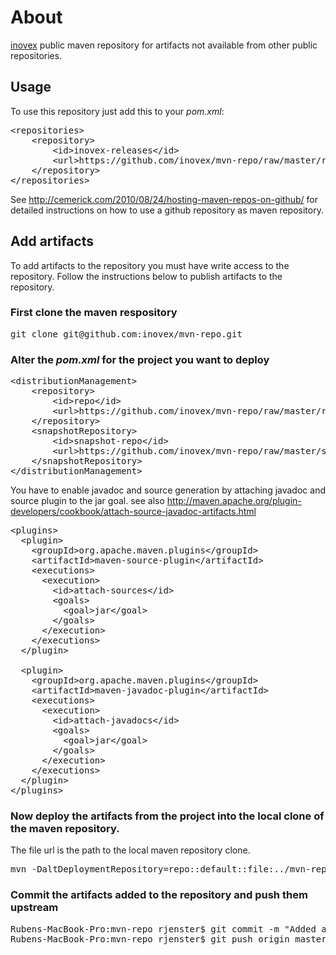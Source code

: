 # About

[inovex](http://www.inovex.de/) public maven repository for artifacts not available from other public repositories.

## Usage

To use this repository just add this to your *pom.xml*:

<pre>
&lt;repositories&gt;
&nbsp;&nbsp;&nbsp;&nbsp;&lt;repository&gt;
&nbsp;&nbsp;&nbsp;&nbsp;&nbsp;&nbsp;&nbsp;&nbsp;&lt;id&gt;inovex-releases&lt;/id&gt;
&nbsp;&nbsp;&nbsp;&nbsp;&nbsp;&nbsp;&nbsp;&nbsp;&lt;url&gt;https://github.com/inovex/mvn-repo/raw/master/releases&lt;/url&gt;
&nbsp;&nbsp;&nbsp;&nbsp;&lt;/repository&gt;
&lt;/repositories&gt;
</pre>

See http://cemerick.com/2010/08/24/hosting-maven-repos-on-github/ for detailed
 instructions on how to use a github repository as maven repository.

## Add artifacts

To add artifacts to the repository you must have write access to the repository.
Follow the instructions below to publish artifacts to the repository.

### First clone the maven respository

<pre>
git clone git@github.com:inovex/mvn-repo.git
</pre>

### Alter the *pom.xml* for the project you want to deploy

<pre>
&lt;distributionManagement&gt;
	&lt;repository&gt;
		&lt;id&gt;repo&lt;/id&gt;
		&lt;url&gt;https://github.com/inovex/mvn-repo/raw/master/releases&lt;/url&gt;
	&lt;/repository&gt;
	&lt;snapshotRepository&gt;
		&lt;id&gt;snapshot-repo&lt;/id&gt;
		&lt;url&gt;https://github.com/inovex/mvn-repo/raw/master/snapshots&lt;/url&gt;
	&lt;/snapshotRepository&gt;
&lt;/distributionManagement&gt;
</pre>


You have to enable javadoc and source generation by attaching javadoc and source
plugin to the jar goal.
see also http://maven.apache.org/plugin-developers/cookbook/attach-source-javadoc-artifacts.html

<pre>
&lt;plugins&gt;
&nbsp;&nbsp;&lt;plugin&gt;
&nbsp;&nbsp;&nbsp;&nbsp;&lt;groupId&gt;org.apache.maven.plugins&lt;/groupId&gt;
&nbsp;&nbsp;&nbsp;&nbsp;&lt;artifactId&gt;maven-source-plugin&lt;/artifactId&gt;
&nbsp;&nbsp;&nbsp;&nbsp;&lt;executions&gt;
&nbsp;&nbsp;&nbsp;&nbsp;&nbsp;&nbsp;&lt;execution&gt;
&nbsp;&nbsp;&nbsp;&nbsp;&nbsp;&nbsp;&nbsp;&nbsp;&lt;id&gt;attach-sources&lt;/id&gt;
&nbsp;&nbsp;&nbsp;&nbsp;&nbsp;&nbsp;&nbsp;&nbsp;&lt;goals&gt;
&nbsp;&nbsp;&nbsp;&nbsp;&nbsp;&nbsp;&nbsp;&nbsp;&nbsp;&nbsp;&lt;goal&gt;jar&lt;/goal&gt;
&nbsp;&nbsp;&nbsp;&nbsp;&nbsp;&nbsp;&nbsp;&nbsp;&lt;/goals&gt;
&nbsp;&nbsp;&nbsp;&nbsp;&nbsp;&nbsp;&lt;/execution&gt;
&nbsp;&nbsp;&nbsp;&nbsp;&lt;/executions&gt;
&nbsp;&nbsp;&lt;/plugin&gt;

&nbsp;&nbsp;&lt;plugin&gt;
&nbsp;&nbsp;&nbsp;&nbsp;&lt;groupId&gt;org.apache.maven.plugins&lt;/groupId&gt;
&nbsp;&nbsp;&nbsp;&nbsp;&lt;artifactId&gt;maven-javadoc-plugin&lt;/artifactId&gt;
&nbsp;&nbsp;&nbsp;&nbsp;&lt;executions&gt;
&nbsp;&nbsp;&nbsp;&nbsp;&nbsp;&nbsp;&lt;execution&gt;
&nbsp;&nbsp;&nbsp;&nbsp;&nbsp;&nbsp;&nbsp;&nbsp;&lt;id&gt;attach-javadocs&lt;/id&gt;
&nbsp;&nbsp;&nbsp;&nbsp;&nbsp;&nbsp;&nbsp;&nbsp;&lt;goals&gt;
&nbsp;&nbsp;&nbsp;&nbsp;&nbsp;&nbsp;&nbsp;&nbsp;&nbsp;&nbsp;&lt;goal&gt;jar&lt;/goal&gt;
&nbsp;&nbsp;&nbsp;&nbsp;&nbsp;&nbsp;&nbsp;&nbsp;&lt;/goals&gt;
&nbsp;&nbsp;&nbsp;&nbsp;&nbsp;&nbsp;&lt;/execution&gt;
&nbsp;&nbsp;&nbsp;&nbsp;&lt;/executions&gt;
&nbsp;&nbsp;&lt;/plugin&gt;
&lt;/plugins&gt;
</pre>


### Now deploy the artifacts from the project into the local clone of the maven repository.

The file url is the path to the local maven repository clone.

<pre>
mvn -DaltDeploymentRepository=repo::default::file:../mvn-repo/releases clean deploy
</pre>

### Commit the artifacts added to the repository and push them upstream

<pre>
Rubens-MacBook-Pro:mvn-repo rjenster$ git commit -m "Added artifact: nl.bitwalker:UserAgentUtils:1.6"
Rubens-MacBook-Pro:mvn-repo rjenster$ git push origin master
</pre>